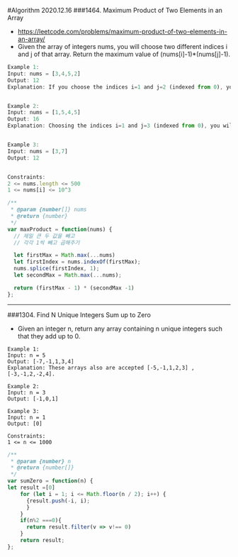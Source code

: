 #Algorithm 2020.12.16
###1464. Maximum Product of Two Elements in an Array
- https://leetcode.com/problems/maximum-product-of-two-elements-in-an-array/
- Given the array of integers nums, you will choose two different indices i and j of that array. Return the maximum value of (nums[i]-1)*(nums[j]-1).
```js
Example 1:
Input: nums = [3,4,5,2]
Output: 12
Explanation: If you choose the indices i=1 and j=2 (indexed from 0), you will get the maximum value, that is, (nums[1]-1)*(nums[2]-1) = (4-1)*(5-1) = 3*4 = 12.


Example 2:
Input: nums = [1,5,4,5]
Output: 16
Explanation: Choosing the indices i=1 and j=3 (indexed from 0), you will get the maximum value of (5-1)*(5-1) = 16.


Example 3:
Input: nums = [3,7]
Output: 12


Constraints:
2 <= nums.length <= 500
1 <= nums[i] <= 10^3
```


```js
/**
 * @param {number[]} nums
 * @return {number}
 */
var maxProduct = function(nums) {
  // 제일 큰 두 값을 빼고
  // 각각 1씩 빼고 곱해주기

  let firstMax = Math.max(...nums)
  let firstIndex = nums.indexOf(firstMax);
  nums.splice(firstIndex, 1);
  let secondMax = Math.max(...nums);

  return (firstMax - 1) * (secondMax -1)
};
```




---

###1304. Find N Unique Integers Sum up to Zero
- Given an integer n, return any array containing n unique integers such that they add up to 0.
```
Example 1:
Input: n = 5
Output: [-7,-1,1,3,4]
Explanation: These arrays also are accepted [-5,-1,1,2,3] , [-3,-1,2,-2,4].

Example 2:
Input: n = 3
Output: [-1,0,1]

Example 3:
Input: n = 1
Output: [0]

Constraints:
1 <= n <= 1000
```

```js
/**
 * @param {number} n
 * @return {number[]}
 */
var sumZero = function(n) {
let result =[0]
    for (let i = 1; i <= Math.floor(n / 2); i++) {
      {result.push(-i, i);
      }
    }
    if(n%2 ===0){
      return result.filter(v => v!== 0)
    }
    return result;
};
```